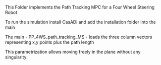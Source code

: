 This Folder implements the Path Tracking MPC for a Four Wheel Steering Robot

To run the simulation install CasADi and add the installation folder into the main

The main - PP_4WS_path_tracking_MS - loads the three column vectors representing x,y points plus the path length

This parametrization allows moving freely in the plane without any singularity

 